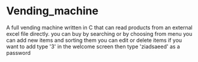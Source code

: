 # Vending_machine
A full vending machine written in C that can read products from an external excel file directly.
you can buy by searching or by choosing from menu
you can add new items and sorting them
you can edit or delete items
if you want to add type '3' in the welcome screen then type 'ziadsaeed' as a password 
